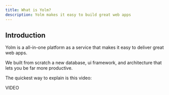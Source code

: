 ```yaml
---
title: What is Yolm?
description: Yolm makes it easy to build great web apps
---
```


## Introduction

Yolm is a all-in-one platform as a service that makes it easy to deliver great web apps.

We built from scratch a new database, ui framework, and architecture that lets you be far more productive.

The quickest way to explain is this video:

VIDEO
